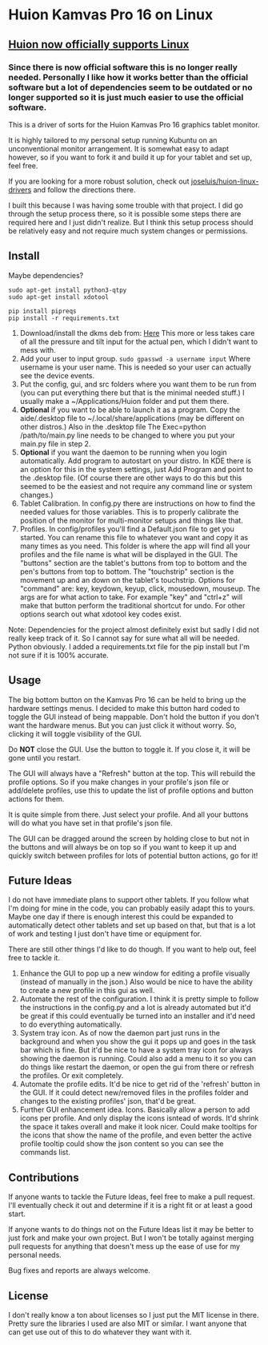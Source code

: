 # Huion Kamvas Pro 16 on Linux

## [Huion now officially supports Linux](https://www.huion.com/download)

### Since there is now official software this is no longer really needed. Personally I like how it works better than the official software but a lot of dependencies seem to be outdated or no longer supported so it is just much easier to use the official software.

This is a driver of sorts for the Huion Kamvas Pro 16 graphics tablet monitor.

It is highly tailored to my personal setup running Kubuntu on an unconventional monitor arrangement. It is somewhat easy to adapt however, so if you want to fork it and build it up for your tablet and set up, feel free.

If you are looking for a more robust solution, check out [joseluis/huion-linux-drivers](https://github.com/joseluis/huion-linux-drivers) and follow the directions there.

I built this because I was having some trouble with that project. I did go through the setup process there,
so it is possible some steps there are required here and I just didn't realize. But I think this setup process should
be relatively easy and not require much system changes or permissions.

## Install

Maybe dependencies?

```
sudo apt-get install python3-qtpy
sudo apt-get install xdotool

pip install pipreqs
pip install -r requirements.txt

```

1. Download/install the dkms deb from: [Here](https://github.com/DIGImend/digimend-kernel-drivers/releases) This more or less takes care of all the pressure and tilt input for the actual pen, which I didn't want to mess with.
2. Add your user to input group. `sudo gpasswd -a username input` Where username is your user name. This is needed so your user can actually see the device events.
3. Put the config, gui, and src folders where you want them to be run from (you can put everything there but that is the minimal needed stuff.) I usually make a ~/Applications/Huion folder and put them there.
4. **Optional** if you want to be able to launch it as a program. Copy the aide/.desktop file to ~/.local/share/applications (may be different on other distros.) Also in the .desktop file The Exec=python /path/to/main.py line needs to be changed to where you put your main.py file in step 2.
5. **Optional** if you want the daemon to be running when you login automatically. Add program to autostart on your distro. In KDE there is an option for this in the system settings, just Add Program and point to the .desktop file. (Of course there are other ways to do this but this seemed to be the easiest and not require any command line or system changes.)
6. Tablet Calibration. In config.py there are instructions on how to find the needed values for those variables. This is to properly calibrate the position of the monitor for multi-monitor setups and things like that.
7. Profiles. In config/profiles you'll find a Default.json file to get you started. You can rename this file to whatever you want and copy it as many times as you need. This folder is where the app will find all your profiles and the file name is what will be displayed in the GUI. The "buttons" section are the tablet's buttons from top to bottom and the pen's buttons from top to bottom. The "touchstrip" section is the movement up and an down on the tablet's touchstrip. Options for "command" are: key, keydown, keyup, click, mousedown, mouseup. The args are for what action to take. For example "key" and "ctrl+z" will make that button perform the traditional shortcut for undo. For other options search out what xdotool key codes exist.

Note: Dependencies for the project almost definitely exist but sadly I did not really keep track of it. So I cannot say for sure what all will be needed. Python obviously. I added a requirements.txt file for the pip install but I'm not sure if it is 100% accurate.

## Usage

The big bottom button on the Kamvas Pro 16 can be held to bring up the hardware settings menus. I decided to make this button hard coded to toggle the GUI instead of being mappable. Don't hold the button if you don't want the hardware menus. But you can just click it without worry. So, clicking it will toggle visibility of the GUI.

Do **NOT** close the GUI. Use the button to toggle it. If you close it, it will be gone until you restart.

The GUI will always have a "Refresh" button at the top. This will rebuild the profile options. So if you make changes in your profile's json file or add/delete profiles, use this to update the list of profile options and button actions for them.

It is quite simple from there. Just select your profile. And all your buttons will do what you have set in that profile's json file.

The GUI can be dragged around the screen by holding close to but not in the buttons and will always be on top so if you want to keep it up and quickly switch between profiles for lots of potential button actions, go for it!

## Future Ideas

I do not have immediate plans to support other tablets. If you follow what I'm doing for mine in the code, you can probably easily adapt this to yours. Maybe one day if there is enough interest this could be expanded to automatically detect other tablets and set up based on that, but that is a lot of work and testing I just don't have time or equipment for.

There are still other things I'd like to do though. If you want to help out, feel free to tackle it.

1. Enhance the GUI to pop up a new window for editing a profile visually (instead of manually in the json.) Also would be nice to have the ability to create a new profile in this gui as well.
2. Automate the rest of the configuration. I think it is pretty simple to follow the instructions in the config.py and a lot is already automated but it'd be great if this could eventually be turned into an installer and it'd need to do everything automatically.
3. System tray icon. As of now the daemon part just runs in the background and when you show the gui it pops up and goes in the task bar which is fine. But it'd be nice to have a system tray icon for always showing the daemon is running. Could also add a menu to it so you can do things like restart the daemon, or open the gui from there or refresh the profiles. Or exit completely.
4. Automate the profile edits. It'd be nice to get rid of the 'refresh' button in the GUI. If it could detect new/removed files in the profiles folder and changes to the existing profiles' json, that'd be great.
5. Further GUI enhancement idea. Icons. Basically allow a person to add icons per profile. And only display the icons isntead of words. It'd shrink the space it takes overall and make it look nicer. Could make tooltips for the icons that show the name of the profile, and even better the active profile tooltip could show the json content so you can see the commands list.


## Contributions

If anyone wants to tackle the Future Ideas, feel free to make a pull request. I'll eventually check it out and determine if it is a right fit or at least a good start.

If anyone wants to do things not on the Future Ideas list it may be better to just fork and make your own project. But I won't be totally against merging pull requests for anything that doesn't mess up the ease of use for my personal needs.

Bug fixes and reports are always welcome.

## License

I don't really know a ton about licenses so I just put the MIT license in there. Pretty sure the libraries I used are also MIT or similar. I want anyone that can get use out of this to do whatever they want with it.
